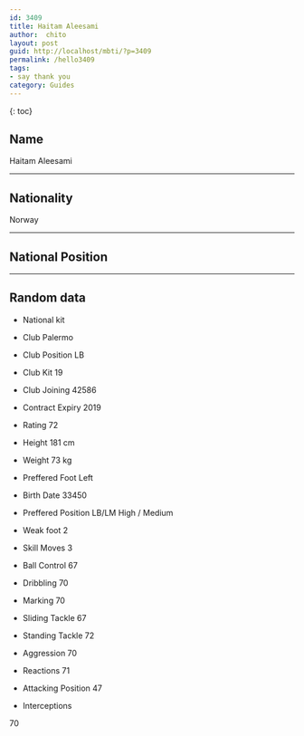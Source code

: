 ```yaml
---
id: 3409
title: Haitam Aleesami
author:  chito 
layout: post
guid: http://localhost/mbti/?p=3409
permalink: /hello3409
tags:
- say thank you
category: Guides
---
```



{: toc}


## Name  
Haitam Aleesami 

* * *

## Nationality  
Norway 

* * *

## National Position 

* * *

## Random data 

  * National kit 
  * Club 
Palermo 

  * Club Position 
LB 

  * Club Kit 
19 

  * Club Joining 
42586 

  * Contract Expiry 
2019 

  * Rating 
72 

  * Height 
181 cm 

  * Weight 
73 kg 

  * Preffered Foot 
Left 

  * Birth Date 
33450 

  * Preffered Position 
LB/LM High / Medium 

  * Weak foot 
2 

  * Skill Moves 
3 

  * Ball Control 
67 

  * Dribbling 
70 

  * Marking 
70 

  * Sliding Tackle 
67 

  * Standing Tackle 
72 

  * Aggression 
70 

  * Reactions 
71 

  * Attacking Position 
47 

  * Interceptions 

70</ul>